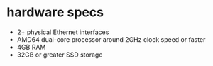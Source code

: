 # hardware specs



- 2+ physical Ethernet interfaces
- AMD64 dual-core processor around 2GHz clock speed or faster
- 4GB RAM
- 32GB or greater SSD storage


